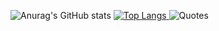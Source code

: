 <img
  src="https://github-readme-stats.vercel.app/api?username=shashlik226&show_icons=true&theme=radical"
  alt="Anurag's GitHub stats"
/>
<a href="https://github.com/anuraghazra/github-readme-stats">
  <img
    src="https://github-readme-stats.vercel.app/api/top-langs/?username=shashlik226&layout=compact"
    alt="Top Langs"
  />
</a>
<img
  src="https://quotes-github-readme.vercel.app/api?type=horizontal&theme=dark"
  alt="Quotes"
/>
